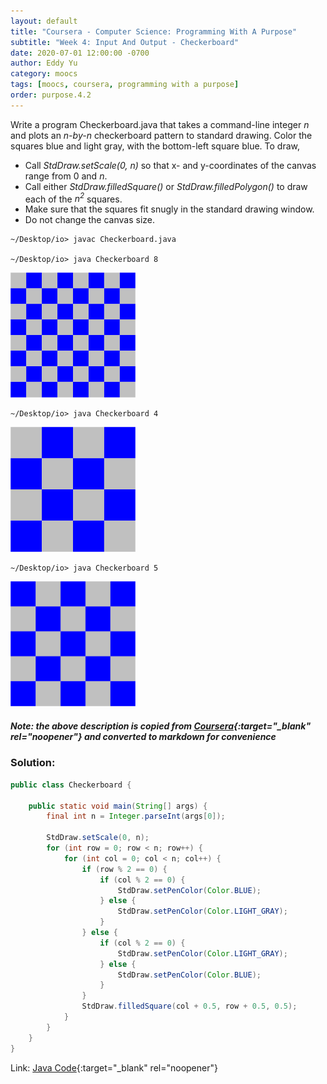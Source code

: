 ```yaml
---
layout: default
title: "Coursera - Computer Science: Programming With A Purpose"
subtitle: "Week 4: Input And Output - Checkerboard"
date: 2020-07-01 12:00:00 -0700
author: Eddy Yu
category: moocs
tags: [moocs, coursera, programming with a purpose]
order: purpose.4.2
---
```


Write a program Checkerboard.java that takes a command-line integer _n_ and 
plots an _n-by-n_ checkerboard pattern to standard drawing. Color the squares 
blue and light gray, with the bottom-left square blue. To draw,

* Call _StdDraw.setScale(0, n)_ so that x- and y-coordinates of the canvas 
  range from 0 and _n_.
* Call either _StdDraw.filledSquare()_ or _StdDraw.filledPolygon()_ to draw 
  each of the _n<sup>2</sup>_ squares.
* Make sure that the squares fit snugly in the standard drawing window.
* Do not change the canvas size. 

```
~/Desktop/io> javac Checkerboard.java

~/Desktop/io> java Checkerboard 8
```
<img src="checkerboard8.png" width="200">

```
~/Desktop/io> java Checkerboard 4
```
<img src="checkerboard4.png" width="200">

```
~/Desktop/io> java Checkerboard 5
```
<img src="checkerboard5.png" width="200">

##### Note: the above description is copied from [Coursera](https://coursera.cs.princeton.edu/introcs/assignments/io/specification.php){:target="_blank" rel="noopener"} and converted to markdown for convenience

### Solution:
```java
public class Checkerboard {

    public static void main(String[] args) {
        final int n = Integer.parseInt(args[0]);

        StdDraw.setScale(0, n);
        for (int row = 0; row < n; row++) {
            for (int col = 0; col < n; col++) {
                if (row % 2 == 0) {
                    if (col % 2 == 0) {
                        StdDraw.setPenColor(Color.BLUE);
                    } else {
                        StdDraw.setPenColor(Color.LIGHT_GRAY);
                    }
                } else {
                    if (col % 2 == 0) {
                        StdDraw.setPenColor(Color.LIGHT_GRAY);
                    } else {
                        StdDraw.setPenColor(Color.BLUE);
                    }
                }
                StdDraw.filledSquare(col + 0.5, row + 0.5, 0.5);
            }
        }
    }
}
``` 
Link: [Java Code](https://github.com/eddycyu/programming-with-a-purpose/blob/master/src/Checkerboard.java){:target="_blank" rel="noopener"}
